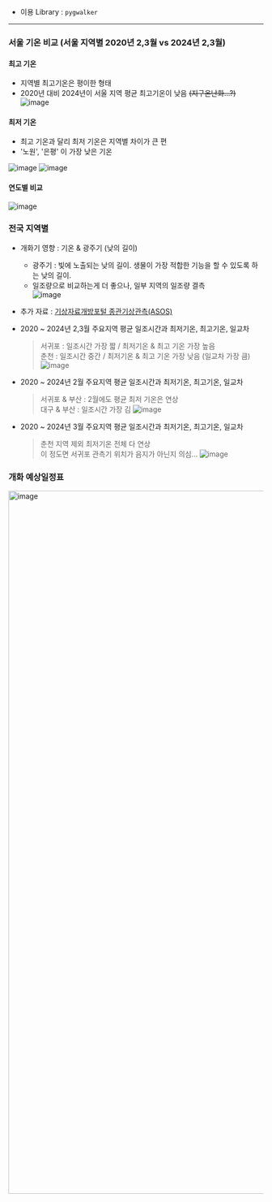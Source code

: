 * 이용 Library : `pygwalker`

-----

### 서울 기온 비교 (서울 지역별 2020년 2,3월 vs 2024년 2,3월)
#### 최고 기온
* 지역별 최고기온은 평이한 형태
* 2020년 대비 2024년이 서울 지역 평균 최고기온이 낮음 ~~(지구온난화...?)~~
![image](https://github.com/Pseudo-Lab/CLOVA_Studio_FlowerMap/assets/146702973/f0caa18a-7758-4c25-afa8-735b0768754c)
#### 최저 기온
* 최고 기온과 달리 최저 기온은 지역별 차이가 큰 편
* '노원', '은평' 이 가장 낮은 기온
  
![image](https://github.com/Pseudo-Lab/CLOVA_Studio_FlowerMap/assets/146702973/173135ae-1470-48a0-a75a-729e0ea553bb)
![image](https://github.com/Pseudo-Lab/CLOVA_Studio_FlowerMap/assets/146702973/61c8f851-d2d1-4632-b04c-9682d8cd952e)

#### 연도별 비교
![image](https://github.com/Pseudo-Lab/CLOVA_Studio_FlowerMap/assets/146702973/c73222cc-9ba1-4e83-88db-842bcf0af4aa)


### 전국 지역별
* 개화기 영향 : 기온 & 광주기 (낮의 길이)<br>
  * 광주기 : 빛에 노출되는 낮의 길이. 생물이 가장 적합한 기능을 할 수 있도록 하는 낮의 길이.
  * 일조량으로 비교하는게 더 좋으나, 일부 지역의 일조량 결측<br>
  ![image](https://github.com/Pseudo-Lab/CLOVA_Studio_FlowerMap/assets/146702973/1666d4fc-02ff-4506-a0df-68b00ab24405)
* 추가 자료 : [기상자료개방포털 종관기상관측(ASOS)](https://data.kma.go.kr/data/grnd/selectAsosRltmList.do?pgmNo=36)
* 2020 ~ 2024년 2,3월 주요지역 평균 일조시간과 최저기온, 최고기온, 일교차
  > 서귀포 : 일조시간 가장 짧 / 최저기온 & 최고 기온 가장 높음<br>
  > 춘천 : 일조시간 중간 / 최저기온 & 최고 기온 가장 낮음 (일교차 가장 큼)
![image](https://github.com/Pseudo-Lab/CLOVA_Studio_FlowerMap/assets/146702973/b2143267-57aa-4230-a464-e94d14ff1dd8)

* 2020 ~ 2024년 2월 주요지역 평균 일조시간과 최저기온, 최고기온, 일교차
  > 서귀포 & 부산 : 2월에도 평균 최저 기온은 연상 <br>
  > 대구 & 부산 : 일조시간 가장 김
![image](https://github.com/Pseudo-Lab/CLOVA_Studio_FlowerMap/assets/146702973/f4f1272f-d5a5-4525-9a73-36d4ca21ee2d)

* 2020 ~ 2024년 3월 주요지역 평균 일조시간과 최저기온, 최고기온, 일교차
  > 춘천 지역 제외 최저기온 전체 다 연상<br>
  > 이 정도면 서귀포 관측기 위치가 음지가 아닌지 의심... 
![image](https://github.com/Pseudo-Lab/CLOVA_Studio_FlowerMap/assets/146702973/c4e9be96-f0e3-4a52-ac0d-e758296fe565)

### 개화 예상일정표
<img width="1385" alt="image" src="https://github.com/Pseudo-Lab/CLOVA_Studio_FlowerMap/assets/146702973/aae9f06c-04f7-4f5e-918d-a62055bbeffa">


